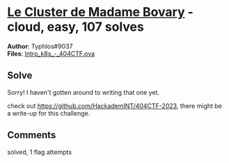 [Le Cluster de Madame Bovary](challenge_files/README.md) - cloud, easy, 107 solves
===

**Author**: Typhlos#9037    
**Files**: [Intro_k8s_-_404CTF.ova](https://www.narthorn.com/ctf/404CTF-2023/challenge_files/Cloud/Le%20Cluster%20de%20Madame%20Bovary/Intro_k8s_-_404CTF.ova)

## Solve

Sorry! I haven't gotten around to writing that one yet.

check out https://github.com/HackademINT/404CTF-2023, there might be a write-up for this challenge.

## Comments

solved, 1 flag attempts